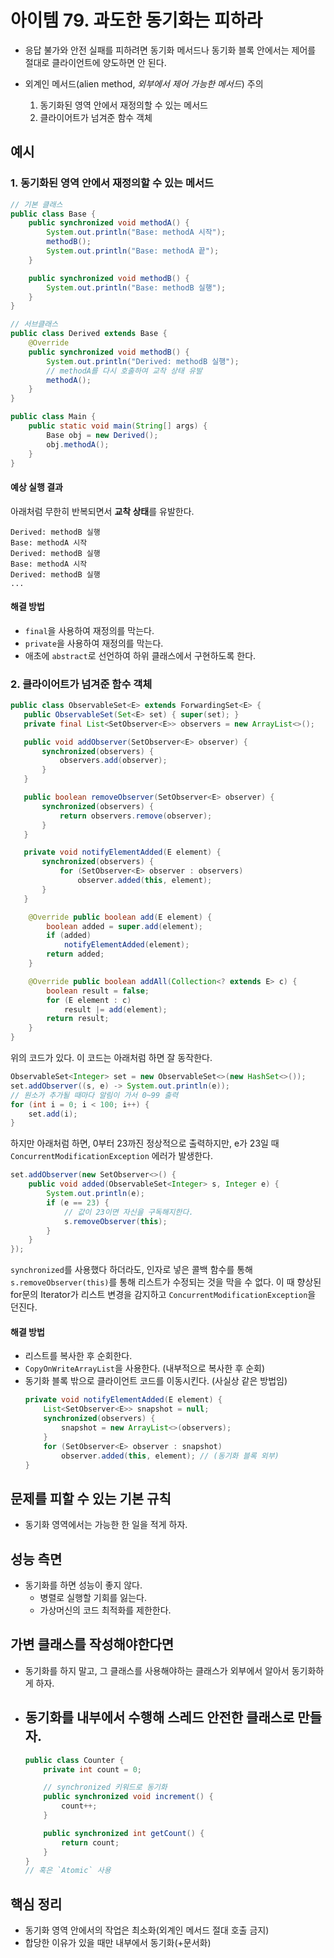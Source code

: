 # 아이템 79. 과도한 동기화는 피하라

- 응답 불가와 안전 실패를 피하려면 동기화 메서드나 동기화 블록 안에서는 제어를 절대로 클라이언트에 양도하면 안 된다.

- 외계인 메서드(alien method, *외부에서 제어 가능한 메서드*) 주의
  1. 동기화된 영역 안에서 재정의할 수 있는 메서드
  2. 클라이어트가 넘겨준 함수 객체

## 예시

### 1. 동기화된 영역 안에서 재정의할 수 있는 메서드

```java
// 기본 클래스
public class Base {
    public synchronized void methodA() {
        System.out.println("Base: methodA 시작");
        methodB();
        System.out.println("Base: methodA 끝");
    }

    public synchronized void methodB() {
        System.out.println("Base: methodB 실행");
    }
}

// 서브클래스
public class Derived extends Base {
    @Override
    public synchronized void methodB() {
        System.out.println("Derived: methodB 실행");
        // methodA를 다시 호출하여 교착 상태 유발
        methodA();
    }
}

public class Main {
    public static void main(String[] args) {
        Base obj = new Derived();
        obj.methodA();
    }
}
```

#### 예상 실행 결과

아래처럼 무한히 반복되면서 **교착 상태**를 유발한다.

```Base: methodA 시작
Derived: methodB 실행
Base: methodA 시작
Derived: methodB 실행
Base: methodA 시작
Derived: methodB 실행
...
```

#### 해결 방법

- `final`을 사용하여 재정의를 막는다.
- `private`을 사용하여 재정의를 막는다.
- 애초에 `abstract`로 선언하여 하위 클래스에서 구현하도록 한다.


### 2. 클라이어트가 넘겨준 함수 객체

```java
public class ObservableSet<E> extends ForwardingSet<E> {
   public ObservableSet(Set<E> set) { super(set); }
   private final List<SetObserver<E>> observers = new ArrayList<>();

   public void addObserver(SetObserver<E> observer) {
       synchronized(observers) {
           observers.add(observer);
       }
   }

   public boolean removeObserver(SetObserver<E> observer) {
       synchronized(observers) {
           return observers.remove(observer);
       }
   }

   private void notifyElementAdded(E element) {
       synchronized(observers) {
           for (SetObserver<E> observer : observers)
               observer.added(this, element);
       }
   }

    @Override public boolean add(E element) {
        boolean added = super.add(element);
        if (added)
            notifyElementAdded(element);
        return added;
    }

    @Override public boolean addAll(Collection<? extends E> c) {
        boolean result = false;
        for (E element : c)
            result |= add(element);
        return result;
    }
}
```

위의 코드가 있다.
이 코드는 아래처럼 하면 잘 동작한다.

```java
ObservableSet<Integer> set = new ObservableSet<>(new HashSet<>());
set.addObserver((s, e) -> System.out.println(e));
// 원소가 추가될 때마다 알림이 가서 0~99 출력
for (int i = 0; i < 100; i++) {
    set.add(i);
}
```

하지만 아래처럼 하면, 0부터 23까진 정상적으로 출력하지만, e가 23일 때 `ConcurrentModificationException` 에러가 발생한다.

```java
set.addObserver(new SetObserver<>() {
    public void added(ObservableSet<Integer> s, Integer e) {
        System.out.println(e);
        if (e == 23) {
            // 값이 23이면 자신을 구독해지한다.
            s.removeObserver(this);
        }
    }
});
```

`synchronized`를 사용했다 하더라도, 인자로 넣은 콜백 함수를 통해 `s.removeObserver(this)`를 통해 리스트가 수정되는 것을 막을 수 없다.
이 때 향상된 for문의 Iterator가 리스트 변경을 감지하고 `ConcurrentModificationException`을 던진다.

#### 해결 방법

- 리스트를 복사한 후 순회한다.
- `CopyOnWriteArrayList`을 사용한다. (내부적으로 복사한 후 순회)
- 동기화 블록 밖으로 클라이언트 코드를 이동시킨다. (사실상 같은 방법임)
    ```java
    private void notifyElementAdded(E element) {
        List<SetObserver<E>> snapshot = null;
        synchronized(observers) {
            snapshot = new ArrayList<>(observers);
        }
        for (SetObserver<E> observer : snapshot)
            observer.added(this, element); // (동기화 블록 외부)
    }
    ```

## 문제를 피할 수 있는 기본 규칙

- 동기화 영역에서는 가능한 한 일을 적게 하자.

## 성능 측면

- 동기화를 하면 성능이 좋지 않다.
  - 병렬로 실행할 기회를 잃는다.
  - 가상머신의 코드 최적화를 제한한다.

## 가변 클래스를 작성해야한다면

- 동기화를 하지 말고, 그 클래스를 사용해야하는 클래스가 외부에서 알아서 동기화하게 하자.
- 동기화를 내부에서 수행해 스레드 안전한 클래스로 만들자.
    -
    ```java
    public class Counter {
        private int count = 0;

        // synchronized 키워드로 동기화
        public synchronized void increment() {
            count++;
        }

        public synchronized int getCount() {
            return count;
        }
    }
    // 혹은 `Atomic` 사용
    ```
  
## 핵심 정리

- 동기화 영역 안에서의 작업은 최소화(외계인 메서드 절대 호출 금지)
- 합당한 이유가 있을 때만 내부에서 동기화(+문서화)
